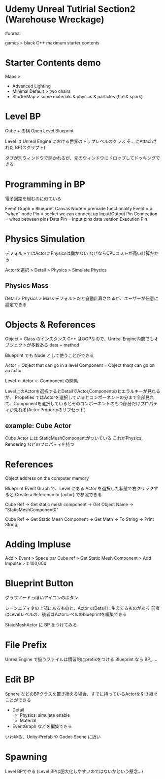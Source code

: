 # Udemy Unreal Tutlrial Section2 (Warehouse Wreckage)

#unreal

games > black
C++
maximum
starter contents


# Starter Contents demo

Maps > 
- Advanced Lighting
- Minimal Default > two chairs
- StarterMap > some materials & physics & particles (fire & spark)


# Level BP

Cube + の横
Open Level Blueprint


Level は Unreal Engine における世界のトップレベルのクラス
そこにAttachされた BP(スクリプト)

タブが別ウィンドウで開かれるが、元のウィンドウにドロップしてドッキングできる

# Programming in BP

電子回路を組むのに似ている

Event Graph = Blueprint Canvas
Node = premade functionality
Event = a "when" node
Pin = socket we can connect up
Input/Output Pin
Connection = wires between pins
Data Pin = Input pins data version
Execution Pin

# Physics Simulation

デフォルトではActorにPhysicsは働かない
なぜならCPUコストが高い計算だから

Actorを選択 > Detail > Physics > Simulate Physics

## Physics Mass
Detail > Physics > Mass
デフォルトだと自動計算されるが、ユーザーが任意に設定できる


# Objects & References

Object = Class のインスタンス
C++ はOOPなので、Unreal Engine内部でもオブジェクトが多数ある
data + method

Blueprint でも Node として使うことができる

Actor = Object that can go in a level
Component = Object thaqt can go on an actor

Level <- Actor <- Component の関係

Level上のActorを選択するとDetailでActor,Componentのヒエラルキーが見れるが、
Propeties ではActorを選択しているとコンポーネントの分まで全部見れて、Componentを選択しているとそのコンポーネントのもつ部分だけプロパティが見れる(Actor Propertyのサブセット)

## example: Cube Actor
Cube Actor には StaticMeshComponentがついている
これがPhysics, Rendering などのプロパティを持つ

# References
Object address on the computer memory

Blueprint Event Graph で、Level にある Actor を選択した状態で右クリックすると
Create a Reference to {actor} で参照できる

Cube Ref -> Get static mesh component -> Get Object Name -> "StaticMeshComponent0"

Cube Ref -> Get Static Mesh Component -> Get Math -> To String -> Print String

# Adding Impluse

Add > Event > Space bar
Cube ref > Get Static Mesh Component > Add Impulse > z 100,000


# Blueprint Button

グラフノードっぽいアイコンのボタン

シーンエディタの上部にあるものと、Actor のDetail に生えてるものがある
前者はLevelレベルの、後者はActorレベルのblueprintを編集できる

StaicMeshActor に BP をつけてみる

# File Prefix
UnrealEngine で扱うファイルは慣習的にprefixをつける
Blueprint なら BP_....

# Edit BP

Sphere などのBPクラスを置き換える場合、すでに持っているActorを引き継ぐことができる

- Detail
  - Physics: simulate enable
  - Material
- EventGraph
などを編集できる

いわゆる、Unity-Prefab や Godot-Scene に近い

# Spawning

Level BPでやる
(Level BPは肥大化しやすいのではないかという懸念...)



